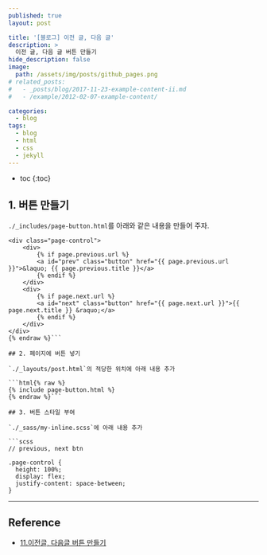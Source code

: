 ```yaml
---
published: true
layout: post

title: '[블로그] 이전 글, 다음 글'
description: >
  이전 글, 다음 글 버튼 만들기
hide_description: false
image: 
  path: /assets/img/posts/github_pages.png
# related_posts:
#   - _posts/blog/2017-11-23-example-content-ii.md
#   - /example/2012-02-07-example-content/

categories:
  - blog
tags:
  - blog
  - html
  - css
  - jekyll
---
```


* toc
{:toc}

## 1. 버튼 만들기

`./_includes/page-button.html`를 아래와 같은 내용을 만들어 주자.  

```html{% raw %}
<div class="page-control">
    <div>
        {% if page.previous.url %}
        <a id="prev" class="button" href="{{ page.previous.url }}">&laquo; {{ page.previous.title }}</a>
        {% endif %}
    </div>
    <div>
        {% if page.next.url %}
        <a id="next" class="button" href="{{ page.next.url }}">{{ page.next.title }} &raquo;</a>
        {% endif %}
    </div>
</div>
{% endraw %}```

## 2. 페이지에 버튼 넣기

`./_layouts/post.html`의 적당한 위치에 아래 내용 추가  

```html{% raw %}
{% include page-button.html %}
{% endraw %}```

## 3. 버튼 스타일 부여

`./_sass/my-inline.scss`에 아래 내용 추가  

```scss
// previous, next btn

.page-control {
  height: 100%;
  display: flex;
  justify-content: space-between;
}
```

---
## Reference
- [11.이전글, 다음글 버튼 만들기](https://khw11044.github.io/blog/githubpages/2020-12-26-making-blog-11/)